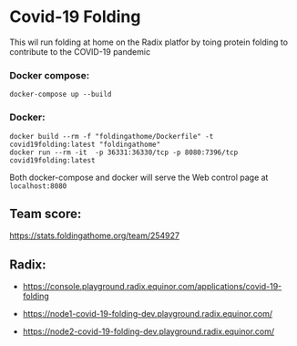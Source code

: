 # Covid-19 Folding
This wil run folding at home on the Radix platfor by toing protein folding to contribute to the COVID-19 pandemic

### Docker compose: 
```
docker-compose up --build
```
### Docker: 
```
docker build --rm -f "foldingathome/Dockerfile" -t covid19folding:latest "foldingathome"
docker run --rm -it  -p 36331:36330/tcp -p 8080:7396/tcp covid19folding:latest
```

Both docker-compose and docker will serve the Web control page at `localhost:8080`

## Team score:
https://stats.foldingathome.org/team/254927


## Radix:
- https://console.playground.radix.equinor.com/applications/covid-19-folding

- https://node1-covid-19-folding-dev.playground.radix.equinor.com/
- https://node2-covid-19-folding-dev.playground.radix.equinor.com/
